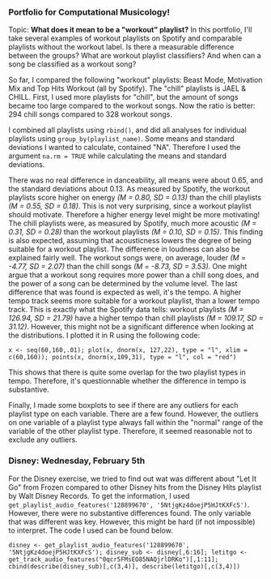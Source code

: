 ### Portfolio for Computational Musicology!

Topic: **What does it mean to be a "workout" playlist?** In this portfolio, I'll take several examples of workout playlists on Spotify and comparable playlists without the workout label. Is there a measurable difference between the groups? What are workout playlist classifiers? And when can a song be classified as a workout song?

So far, I compared the following "workout" playlists: Beast Mode, Motivation Mix and Top Hits Workout (all by Spotify). The "chill" playlists is JAEL & CHILL. First, I used more playlists for "chill", but the amount of songs became too large compared to the workout songs. Now the ratio is better: 294 chill songs compared to 328 workout songs. 

I combined all playlists using `rbind()`, and did all analyses for individual playlists using `group_by(playlist_name)`. Some means and standard deviations I wanted to calculate, contained "NA". Therefore I used the argument `na.rm = TRUE` while calculating the means and standard deviations.

There was no real difference in danceability, all means were about 0.65, and the standard deviations about 0.13. As measured by Spotify, the workout playlists score higher on energy *(M = 0.80, SD = 0.13)* than the chill playlists *(M = 0.55, SD = 0.18)*. This is not very surprising, since a workout playlist should motivate. Therefore a higher energy level might be more motivating! The chill playlists were, as measured by Spotify, much more acoustic *(M = 0.31, SD = 0.28)* than the workout playlists *(M = 0.10, SD = 0.15)*. This finding is also expected, assuming that acousticness lowers the degree of being suitable for a workout playlist. The difference in loudness can also be explained fairly well. The workout songs were, on average, louder *(M = -4.77, SD = 2.07)* than the chill songs *(M = -8.73, SD = 3.53)*. One might argue that a workout song requires more power than a chill song does, and the power of a song can be determined by the volume level. The last difference that was found is expected as well, it's the tempo. A higher tempo track seems more suitable for a workout playlist, than a lower tempo track. This is exactly what the Spotify data tells: workout playlists *(M = 126.94, SD = 21.79)* have a higher tempo than chill playlists *(M = 109.17, SD = 31.12)*. However, this might not be a significant difference when looking at the distributions. I plotted it in R using the following code:

`x <- seq(60,160,.01);
plot(x, dnorm(x, 127,22), type = "l", xlim = c(60,160));
points(x, dnorm(x,109,31), type = "l", col = "red")`

This shows that there is quite some overlap for the two playlist types in tempo. Therefore, it's questionnable whether the difference in tempo is substantive. 

Finally, I made some boxplots to see if there are any outliers for each playlist type on each variable. There are a few found. However, the outliers on one variable of a playlist type always fall within the "normal" range of the variable of the other playlist type. Therefore, it seemed reasonable not to exclude any outliers.

### Disney: Wednesday, February 5th

For the Disney exercise, we tried to find out wat was different about "Let It Go" from Frozen compared to other Disney hits from the Disney Hits playlist by Walt Disney Records. To get the information, I used `get_playlist_audio_features('128899670', '5NtjgKz4doejP5HJtKXFcS')`. However, there were no substantive differences found. The only variable that was different was key. However, this might be hard (if not impossible) to interpret. The code I used can be found below.

`disney <- get_playlist_audio_features('128899670', '5NtjgKz4doejP5HJtKXFcS');
disney_sub <- disney[,6:16];
letitgo <- get_track_audio_features("0qcr5FMsEO85NAQjrlDRKo")[,1:11];
cbind(describe(disney_sub)[,c(3,4)], describe(letitgo)[,c(3,4)])`
